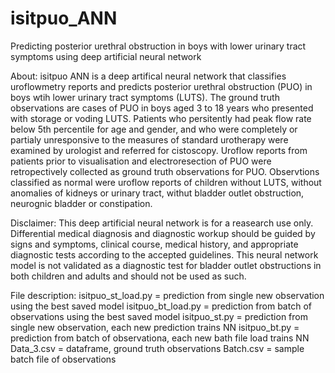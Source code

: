 # isitpuo_ANN
Predicting posterior urethral obstruction in boys with lower urinary tract symptoms using deep artificial neural network

About: isitpuo ANN is a deep artifical neural network that classifies uroflowmetry reports and predicts posterior urethral obstruction (PUO) in boys wtih lower urinary tract symptoms (LUTS). The ground truth observations are cases of PUO in boys aged 3 to 18 years who presented with storage or voding LUTS. Patients who persitently had peak flow rate below 5th percentile for age and gender, and who were completely or partialy unresponsive to the measures of standard urotherapy were examined by urologist and referred for cistoscopy. Uroflow reports from patients prior to visualisation and electroresection of PUO were retropectively collected as ground truth observations for PUO. Observtions classified as normal were uroflow reports of children without LUTS, without anomalies of kidneys or urinary tract, withut bladder outlet obstruction, neurognic bladder or constipation.

Disclaimer: This deep artificial neural network is for a reasearch use only. Differential medical diagnosis and diagnostic workup should be guided by signs and symptoms, clinical course, medical history, and appropriate diagnostic tests according to the accepted guidelines. This neural network model is not validated as a diagnostic test for bladder outlet obstructions in both children and adults and should not be used as such.

File description:
isitpuo_st_load.py = prediction from single new observation using the best saved model
isitpuo_bt_load.py = prediction from batch of observations using the best saved model
isitpuo_st.py = prediction from single new observation, each new prediction trains NN
isitpuo_bt.py = prediction from batch of observationa, each new bath file load trains NN
Data_3.csv = dataframe, ground truth observations
Batch.csv = sample batch file of observations
